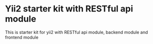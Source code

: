 # Yii2 starter kit with RESTful api module
This is starter kit for yii2 with RESTful api module, backend module and frontend module  
